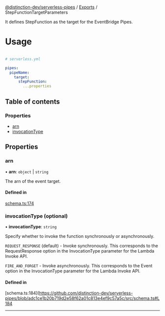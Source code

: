 [@distinction-dev/serverless-pipes](../README.md) / [Exports](parameters.md) / StepFunctionTargetParameters

It defines StepFunction as the target for the EventBridge Pipes.
# Usage
```yaml

# serverless.yml

pipes:
  pipeName:
    target:
      stepFunction:
        ...properties
```


## Table of contents

### Properties

- [arn](StepFunctionTargetParameters.md.md#arn)
- [invocationType](StepFunctionTargetParameters.md.md#invocationType)


## Properties

### arn

• **arn**: `object` | `string`

The arn of the event target.


#### Defined in

[schema.ts:174](https://github.com/distinction-dev/serverless-pipes/blob/adc1ce1b20b719d2e58f62a01c813e4ef9c57a5c/src/schema.ts#L174)

### invocationType (optional)

• **invocationType**: `string`

Specify whether to invoke the function synchronously or asynchronously.

`REQUEST_RESPONSE` (default) - Invoke synchronously. This corresponds to the RequestResponse option in the InvocationType parameter for the Lambda Invoke API.

`FIRE_AND_FORGET` - Invoke asynchronously. This corresponds to the Event option in the InvocationType parameter for the Lambda Invoke API.


#### Defined in

[schema.ts:184](https://github.com/distinction-dev/serverless-pipes/blob/adc1ce1b20b719d2e58f62a01c813e4ef9c57a5c/src/schema.ts#L184


---
